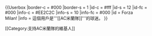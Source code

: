 {{Userbox
  |border-c = #000
  |border-s = 1
  |id-c     = #fff
  |id-s     = 12
  |id-fc    = #000
  |info-c   = #EE2C2C
  |info-s   = 10
  |info-fc  = #000
  |id       = Forza<br />Milan!
  |info     = 這個用戶是'''[[AC米蘭隊]]'''的球迷。
}}

[[Category:支持AC米蘭隊的維基人]]